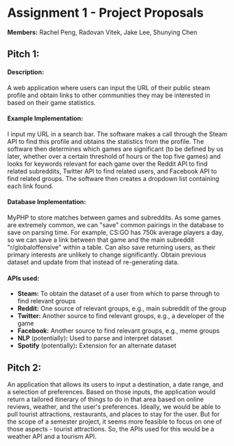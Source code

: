 # Assignment 1 - Project Proposals
**Members:** Rachel Peng, Radovan Vitek, Jake Lee, Shunying Chen

## Pitch 1:
#### Description:
A web application where users can input the URL of their public steam profile and obtain links to other communities they may be interested in based on their game statistics.

#### Example Implementation:
I input my URL in a search bar. The software makes a call through the Steam API to find this profile and obtains the statistics from the profile. The software then determines which games are significant (to be defined by us later, whether over a certain threshold of hours or the top five games) and looks for keywords relevant for each game over the Reddit API to find related subreddits, Twitter API to find related users, and Facebook API to find related groups. The software then creates a dropdown list containing each link found.

#### Database Implementation:
MyPHP to store matches between games and subreddits. As some games are extremely common, we can "save" common pairings in the database to save on parsing time. For example, CS:GO has 750k average players a day, so we can save a link between that game and the main subreddit "r/globaloffensive" within a table.
Can also save returning users, as their primary interests are unlikely to change significantly. Obtain previous dataset and update from that instead of re-generating data.

#### APIs used:
* **Steam:** To obtain the dataset of a user from which to parse through to find relevant groups
* **Reddit:** One source of relevant groups, e.g., main subreddit of the group
* **Twitter:** Another source to find relevant groups, e.g., a developer of the game
* **Facebook:** Another source to find relevant groups, e.g., meme groups
* **NLP** (potentially)**:** Used to parse and interpret dataset
* **Spotify** (potentially)**:** Extension for an alternate dataset


## Pitch 2:
An application that allows its users to input a destination, a date range, and a selection of preferences. Based on those inputs, the application would return a tailored itinerary of things to do in that area based on online reviews, weather, and the user's preferences. Ideally, we would be able to pull tourist attractions, restaurants, and places to stay for the user. But for the scope of a semester project, it seems more feasible to focus on one of those aspects - tourist attractions. So, the APIs used for this would be a weather API and a tourism API. 
